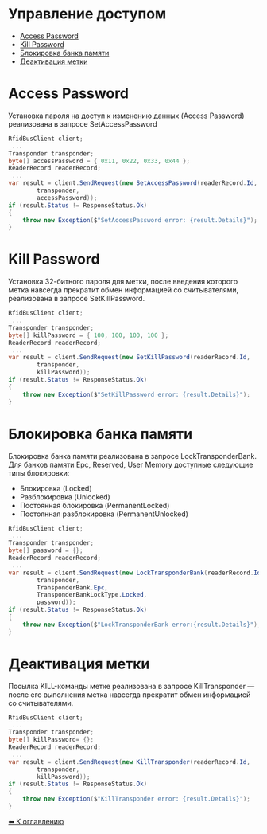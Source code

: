 Управление доступом
===================

* [Access Password](#AccessPassword)
* [Kill Password](#KillPassword)
* [Блокировка банка памяти](#LockTransponder)
* [Деактивация метки](#KillTransponder)

<a name="AccessPassword"></a>Access Password
===============
Установка пароля на доступ к изменению данных (Access Password) реализована в запросе SetAccessPassword

```cs
RfidBusClient client;
 ...
Transponder transponder;
byte[] accessPassword = { 0x11, 0x22, 0x33, 0x44 };
ReaderRecord readerRecord;
 ...
var result = client.SendRequest(new SetAccessPassword(readerRecord.Id,
        transponder,
        accessPassword));
if (result.Status != ResponseStatus.Ok)
{
    throw new Exception($"SetAccessPassword error: {result.Details}");
}
```

<a name="KillPassword"></a>Kill Password
=============
Установка 32-битного пароля для метки, после введения которого метка навсегда прекратит обмен информацией со считывателями, реализована в запросе SetKillPassword.

```cs
RfidBusClient client;
 ...
Transponder transponder;
byte[] killPassword = { 100, 100, 100, 100 };
ReaderRecord readerRecord;
 ...
var result = client.SendRequest(new SetKillPassword(readerRecord.Id,
        transponder,
        killPassword));
if (result.Status != ResponseStatus.Ok)
{
    throw new Exception($"SetKillPassword error: {result.Details}");
}
```

<a name="LockTransponder"></a>Блокировка банка памяти
=======================

Блокировка банка памяти реализована в запросе LockTransponderBank. Для банков памяти Epc, Reserved, User Memory доступные следующие типы блокировки:
* Блокировка (Locked)
* Разблокировка (Unlocked)
* Постоянная блокировка (PermanentLocked)
* Постоянная разблокировка (PermanentUnlocked)

```cs
RfidBusClient client;
 ...
Transponder transponder;
byte[] password = {};
ReaderRecord readerRecord;
 ...
var result = client.SendRequest(new LockTransponderBank(readerRecord.Id,
        transponder,
        TransponderBank.Epc,
        TransponderBankLockType.Locked,
        password));
if (result.Status != ResponseStatus.Ok)
{
    throw new Exception($"LockTransponderBank error:{result.Details}");
}
```

<a name="KillTransponder"></a>Деактивация метки
=================
Посылка KILL-команды метке реализована в запросе KillTransponder — после его выполнения метка навсегда прекратит обмен информацией со считывателями.

```cs
RfidBusClient client;
 ...
Transponder transponder;
byte[] killPassword= {};
ReaderRecord readerRecord;
 ...
var result = client.SendRequest(new KillTransponder(readerRecord.Id,
        transponder,
        killPassword));
if (result.Status != ResponseStatus.Ok)
{
    throw new Exception($"KillTransponder error: {result.Details}");
}
```

[⬅ К оглавлению](../README.md)
